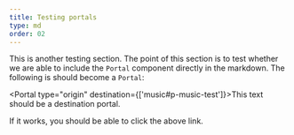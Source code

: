 ```yaml
---
title: Testing portals
type: md
order: 02
---
```


<script>
    import Portal from '$lib/Portal.svelte';
</script>

This is another testing section. The point of this section is to test whether we are able to include the `Portal` component directly in the markdown. The following is should become a `Portal`:

<Portal type="origin" destination={['music#p-music-test']}>This text should be a destination portal</Portal>.

If it works, you should be able to click the above link.